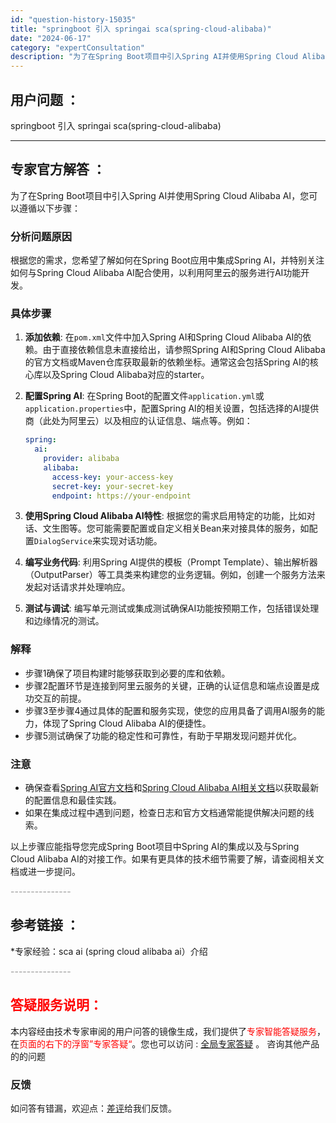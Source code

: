 ```yaml
---
id: "question-history-15035"
title: "springboot 引入 springai sca(spring-cloud-alibaba)"
date: "2024-06-17"
category: "expertConsultation"
description: "为了在Spring Boot项目中引入Spring AI并使用Spring Cloud Alibaba AI，您可以遵循以下步骤：### 分析问题原因根据您的需求，您希望了解如何在Spring Boot应用中集成Spring AI，并特别关注如何与Spring Cloud Alibaba AI配合使"
---
```


## 用户问题 ： 
 springboot 引入 springai sca(spring-cloud-alibaba) 

---------------
## 专家官方解答 ：

为了在Spring Boot项目中引入Spring AI并使用Spring Cloud Alibaba AI，您可以遵循以下步骤：

### 分析问题原因
根据您的需求，您希望了解如何在Spring Boot应用中集成Spring AI，并特别关注如何与Spring Cloud Alibaba AI配合使用，以利用阿里云的服务进行AI功能开发。

### 具体步骤
1. **添加依赖**: 在`pom.xml`文件中加入Spring AI和Spring Cloud Alibaba AI的依赖。由于直接依赖信息未直接给出，请参照Spring AI和Spring Cloud Alibaba的官方文档或Maven仓库获取最新的依赖坐标。通常这会包括Spring AI的核心库以及Spring Cloud Alibaba对应的starter。

2. **配置Spring AI**: 在Spring Boot的配置文件`application.yml`或`application.properties`中，配置Spring AI的相关设置，包括选择的AI提供商（此处为阿里云）以及相应的认证信息、端点等。例如：
   ```yaml
   spring:
     ai:
       provider: alibaba
       alibaba:
         access-key: your-access-key
         secret-key: your-secret-key
         endpoint: https://your-endpoint
   ```

3. **使用Spring Cloud Alibaba AI特性**: 根据您的需求启用特定的功能，比如对话、文生图等。您可能需要配置或自定义相关Bean来对接具体的服务，如配置`DialogService`来实现对话功能。

4. **编写业务代码**: 利用Spring AI提供的模板（Prompt Template）、输出解析器（OutputParser）等工具类来构建您的业务逻辑。例如，创建一个服务方法来发起对话请求并处理响应。

5. **测试与调试**: 编写单元测试或集成测试确保AI功能按预期工作，包括错误处理和边缘情况的测试。

### 解释
- 步骤1确保了项目构建时能够获取到必要的库和依赖。
- 步骤2配置环节是连接到阿里云服务的关键，正确的认证信息和端点设置是成功交互的前提。
- 步骤3至步骤4通过具体的配置和服务实现，使您的应用具备了调用AI服务的能力，体现了Spring Cloud Alibaba AI的便捷性。
- 步骤5测试确保了功能的稳定性和可靠性，有助于早期发现问题并优化。

### 注意
- 确保查看[Spring AI官方文档](https://docs.spring.io/spring-ai/docs/0.8.1/)和[Spring Cloud Alibaba AI相关文档](https://help.aliyun.com/zh/dashscope/)以获取最新的配置信息和最佳实践。
- 如果在集成过程中遇到问题，检查日志和官方文档通常能提供解决问题的线索。

以上步骤应能指导您完成Spring Boot项目中Spring AI的集成以及与Spring Cloud Alibaba AI的对接工作。如果有更具体的技术细节需要了解，请查阅相关文档或进一步提问。


<font color="#949494">---------------</font> 


## 参考链接 ：

*专家经验：sca ai (spring cloud alibaba ai）介绍 


 <font color="#949494">---------------</font> 
 


## <font color="#FF0000">答疑服务说明：</font> 

本内容经由技术专家审阅的用户问答的镜像生成，我们提供了<font color="#FF0000">专家智能答疑服务</font>，在<font color="#FF0000">页面的右下的浮窗”专家答疑“</font>。您也可以访问 : [全局专家答疑](https://opensource.alibaba.com/chatBot) 。 咨询其他产品的的问题

### 反馈
如问答有错漏，欢迎点：[差评](https://ai.nacos.io/user/feedbackByEnhancerGradePOJOID?enhancerGradePOJOId=15600)给我们反馈。
